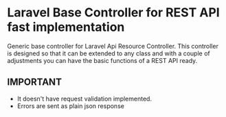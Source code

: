 # Laravel Base Controller for REST API fast implementation
Generic base controller for Laravel Api Resource Controller. This controller is designed so that it can be extended to any class and with a couple of adjustments you can have the basic functions of a REST API ready.

## IMPORTANT
- It doesn't have request validation implemented.
- Errors are sent as plain json response
